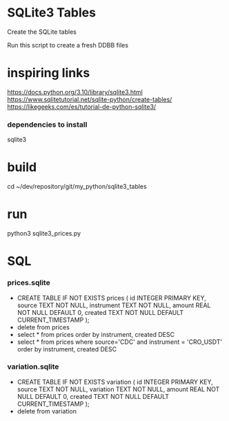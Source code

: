 # SQLite3 Tables
Create the SQLite tables

Run this script to create a fresh DDBB files

# inspiring links
https://docs.python.org/3.10/library/sqlite3.html
https://www.sqlitetutorial.net/sqlite-python/create-tables/
https://likegeeks.com/es/tutorial-de-python-sqlite3/

### dependencies to install
sqlite3

# build
cd ~/dev/repository/git/my_python/sqlite3_tables

# run
python3 sqlite3_prices.py

# SQL
### prices.sqlite
* CREATE TABLE IF NOT EXISTS prices (
                           id INTEGER PRIMARY KEY,
                           source TEXT NOT NULL,
                           instrument TEXT NOT NULL,
                           amount REAL NOT NULL DEFAULT 0,
                           created TEXT NOT NULL DEFAULT CURRENT_TIMESTAMP
);
* delete from prices
* select * from prices order by instrument, created DESC
* select * from prices 
   where source='CDC' 
    and instrument = 'CRO_USDT'
  order by instrument, created DESC

### variation.sqlite
* CREATE TABLE IF NOT EXISTS variation (
                           id INTEGER PRIMARY KEY,
                           source TEXT NOT NULL,
                           variation TEXT NOT NULL,
                           amount REAL NOT NULL DEFAULT 0,
                           created TEXT NOT NULL DEFAULT CURRENT_TIMESTAMP
);
* delete from variation